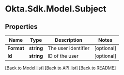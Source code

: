 # Okta.Sdk.Model.Subject

## Properties

Name | Type | Description | Notes
------------ | ------------- | ------------- | -------------
**Format** | **string** | The user identifier | [optional] 
**Id** | **string** | ID of the user | [optional] 

[[Back to Model list]](../README.md#documentation-for-models) [[Back to API list]](../README.md#documentation-for-api-endpoints) [[Back to README]](../README.md)

